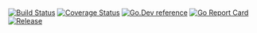 # 
[![Build Status](https://img.shields.io/travis/clevergo/____?style=for-the-badge)](https://travis-ci.org/clevergo/____)
[![Coverage Status](https://img.shields.io/coveralls/github/clevergo/____?style=for-the-badge)](https://coveralls.io/github/clevergo/____)
[![Go.Dev reference](https://img.shields.io/badge/go.dev-reference-blue?logo=go&logoColor=white&style=for-the-badge)](https://pkg.go.dev/clevergo.tech/____?tab=doc)
[![Go Report Card](https://goreportcard.com/badge/github.com/clevergo/____?style=for-the-badge)](https://goreportcard.com/report/github.com/clevergo/____)
[![Release](https://img.shields.io/github/release/clevergo/____.svg?style=for-the-badge)](https://github.com/clevergo/____/releases)
